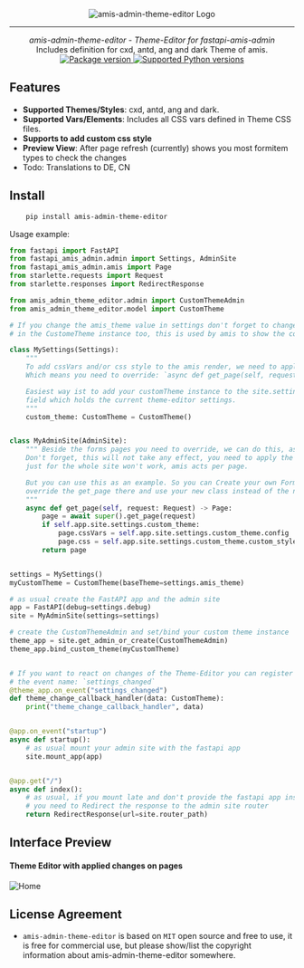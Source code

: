 <p align="center">
  <img src="http://logos.u2d.ai/amis-admin-theme-editor_logo.png?raw=true" alt="amis-admin-theme-editor Logo"/>
</p>

------
<p align="center">
    <em>amis-admin-theme-editor - Theme-Editor for fastapi-amis-admin</em>
<br>
    Includes definition for cxd, antd, ang and dark Theme of amis.
<br>
  <a href="https://pypi.org/project/amis-admin-theme-editor" target="_blank">
      <img src="https://img.shields.io/pypi/v/amis-admin-theme-editor?color=%2334D058&label=pypi%20package" alt="Package version">
  </a>
  <a href="https://pypi.org/project/amis-admin-theme-editor" target="_blank">
      <img src="https://img.shields.io/pypi/pyversions/amis-admin-theme-editor.svg?color=%2334D058" alt="Supported Python versions">
  </a>
</p>


## Features
- **Supported Themes/Styles**: cxd, antd, ang and dark.
- **Supported Vars/Elements**: Includes all CSS vars defined in Theme CSS files.
- **Supports to add custom css style**
- **Preview View**: After page refresh (currently) shows you most formitem types to check the changes
- Todo: Translations to DE, CN

## Install
```bash
    pip install amis-admin-theme-editor
```


Usage example:

```python
from fastapi import FastAPI
from fastapi_amis_admin.admin import Settings, AdminSite
from fastapi_amis_admin.amis import Page
from starlette.requests import Request
from starlette.responses import RedirectResponse

from amis_admin_theme_editor.admin import CustomThemeAdmin
from amis_admin_theme_editor.model import CustomTheme

# If you change the amis_theme value in settings don't forget to change the baseTheme value 
# in the CustomeTheme instance too, this is used by amis to show the correct default values of the selected Theme

class MySettings(Settings):
    """
    To add cssVars and/or css style to the amis render, we need to apply them for each page.
    Which means you need to override: `async def get_page(self, request: Request) -> Page`

    Easiest way ist to add your customTheme instance to the site.settings object by override the Settings class and add a
    field which holds the current theme-editor settings.
    """
    custom_theme: CustomTheme = CustomTheme()


class MyAdminSite(AdminSite):
    """ Beside the forms pages you need to override, we can do this, as an example, for the adminsite itself.
    Don't forget, this will not take any effect, you need to apply the changes per page,
    just for the whole site won't work, amis acts per page.

    But you can use this as an example. So you can Create your own FormAdmin version by inherit FormAdmin,
    override the get_page there and use your new class instead of the normal FormAdmin.
    """
    async def get_page(self, request: Request) -> Page:
        page = await super().get_page(request)
        if self.app.site.settings.custom_theme:
            page.cssVars = self.app.site.settings.custom_theme.config
            page.css = self.app.site.settings.custom_theme.custom_style
        return page


settings = MySettings()
myCustomTheme = CustomTheme(baseTheme=settings.amis_theme)

# as usual create the FastAPI app and the admin site
app = FastAPI(debug=settings.debug)
site = MyAdminSite(settings=settings)

# create the CustomThemeAdmin and set/bind your custom theme instance
theme_app = site.get_admin_or_create(CustomThemeAdmin)
theme_app.bind_custom_theme(myCustomTheme)


# If you want to react on changes of the Theme-Editor you can register a callback
# the event name: `settings_changed`
@theme_app.on_event("settings_changed")
def theme_change_callback_handler(data: CustomTheme):
    print("theme_change_callback_handler", data)


@app.on_event("startup")
async def startup():
    # as usual mount your admin site with the fastapi app
    site.mount_app(app)


@app.get("/")
async def index():
    # as usual, if you mount late and don't provide the fastapi app instance while creating the site,
    # you need to Redirect the response to the admin site router
    return RedirectResponse(url=site.router_path)

```

## Interface Preview


#### Theme Editor with applied changes on pages

![Home](https://logos.u2d.ai/theme_editor_applied_changes.png)


## License Agreement

- `amis-admin-theme-editor` is based on `MIT` open source and free to use, it is free for commercial use, but please show/list the copyright information about amis-admin-theme-editor somewhere.

